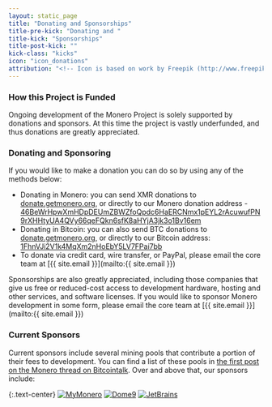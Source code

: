 ```yaml
---
layout: static_page
title: "Donating and Sponsorships"
title-pre-kick: "Donating and "
title-kick: "Sponsorships"
title-post-kick: ""
kick-class: "kicks"
icon: "icon_donations"
attribution: "<!-- Icon is based on work by Freepik (http://www.freepik.com) and is licensed under Creative Commons BY 3.0 -->"
---
```


### How this Project is Funded

Ongoing development of the Monero Project is solely supported by donations and sponsors. At this time the project is vastly underfunded, and thus donations are greatly appreciated.

### Donating and Sponsoring

If you would like to make a donation you can do so by using any of the methods below:

- Donating in Monero: you can send XMR donations to [donate.getmonero.org](monero:46BeWrHpwXmHDpDEUmZBWZfoQpdc6HaERCNmx1pEYL2rAcuwufPN9rXHHtyUA4QVy66qeFQkn6sfK8aHYjA3jk3o1Bv16em?recipient_name=Monero%20Development&tx_description=Donation%20to%20Monero%20Core%20Team), or directly to our Monero donation address -  
  <span style="word-break: break-all; word-wrap: break-word;">[46BeWrHpwXmHDpDEUmZBWZfoQpdc6HaERCNmx1pEYL2rAcuwufPN9rXHHtyUA4QVy66qeFQkn6sfK8aHYjA3jk3o1Bv16em](monero:46BeWrHpwXmHDpDEUmZBWZfoQpdc6HaERCNmx1pEYL2rAcuwufPN9rXHHtyUA4QVy66qeFQkn6sfK8aHYjA3jk3o1Bv16em?recipient_name=Monero%20Development&tx_description=Donation%20to%20Monero%20Core%20Team)</span>  
- Donating in Bitcoin: you can also send BTC donations to [donate.getmonero.org](bitcoin:1FhnVJi2V1k4MqXm2nHoEbY5LV7FPai7bb?label=Monero%20Development&message=Donation%20to%20Monero%20Core%20Team), or directly to our Bitcoin address: [1FhnVJi2V1k4MqXm2nHoEbY5LV7FPai7bb](bitcoin:1FhnVJi2V1k4MqXm2nHoEbY5LV7FPai7bb?label=Monero%20Development&message=Donation%20to%20Monero%20Core%20Team)  
- To donate via credit card, wire transfer, or PayPal, please email the core team at [{{ site.email }}](mailto:{{ site.email }})

Sponsorships are also greatly appreciated, including those companies that give us free or reduced-cost access to development hardware, hosting and other services, and software licenses. If you would like to sponsor Monero development in some form, please email the core team at [{{ site.email }}](mailto:{{ site.email }})

### Current Sponsors

Current sponsors include several mining pools that contribute a portion of their fees to development. You can find a list of these pools in [the first post on the Monero thread on Bitcointalk](https://bitcointalk.org/index.php?topic=583449.0). Over and above that, our sponsors include:

{:.text-center}
[![MyMonero](http://i.imgur.com/xdp7mNG.png)](https://mymonero.com) [![Dome9](http://i.imgur.com/THVVafx.png)](http://dome9.com) [![JetBrains](http://i.imgur.com/2ZkVA29.png)](http://www.jetbrains.com/)

